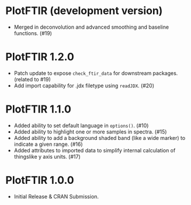 # PlotFTIR (development version)

* Merged in deconvolution and advanced smoothing and baseline functions. (#19) 

# PlotFTIR 1.2.0

* Patch update to expose `check_ftir_data` for downstream packages. (related to #19)
* Add import capability for .jdx filetype using `readJDX`. (#20)

# PlotFTIR 1.1.0

* Added ability to set default language in `options()`. (#10) 
* Added ability to highlight one or more samples in spectra. (#15)
* Added ability to add a background shaded band (like a wide marker) 
to indicate a given range. (#16)
* Added attributes to imported data to simplify internal calculation 
of thingslike y axis units. (#17)

# PlotFTIR 1.0.0

* Initial Release & CRAN Submission.
